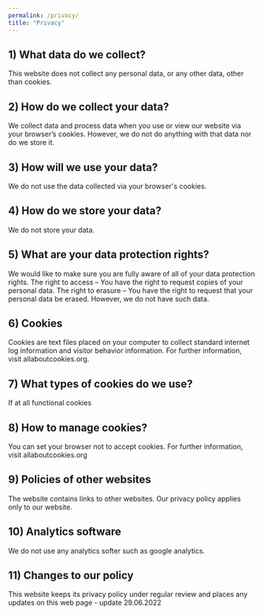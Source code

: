 ```yaml
---
permalink: /privacy/
title: "Privacy"
---
```

    
## 1) What data do we collect?
This website does not collect any personal data, or any other data, other than cookies.

## 2) How do we collect your data?
We collect data and process data when you use or view our website via your browser’s cookies.
However, we do not do anything with that data nor do we store it.

## 3) How will we use your data?
We do not use the data collected via your browser's cookies.

## 4) How do we store your data?
We do not store your data.

## 5) What are your data protection rights?
We would like to make sure you are fully aware of all of your data protection rights.
The right to access – You have the right to request copies of your personal data. 
The right to erasure – You have the right to request that your personal data be erased.
However, we do not have such data. 

## 6) Cookies
Cookies are text files placed on your computer to collect standard internet log information and visitor behavior information. For further information, visit allaboutcookies.org.

## 7) What types of cookies do we use?
If at all functional cookies

## 8) How to manage cookies?
You can set your browser not to accept cookies. For further information, visit allaboutcookies.org

## 9) Policies of other websites
The website contains links to other websites. Our privacy policy applies only to our website.

## 10) Analytics software
We do not use any analytics softer such as google analytics. 

## 11) Changes to our policy
This website keeps its privacy policy under regular review and places any updates on this web page - update 29.06.2022
